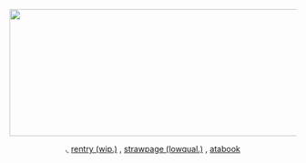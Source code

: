 <p align="center">
  <img width="756" height="223" src="https://media.discordapp.net/attachments/1359212029117861979/1365953235575377950/Untitled166_20250427152958.png?ex=680f2e95&is=680ddd15&hm=57b3df9ac7d731d02607bb55791f3f2ab20ecfb6dd7d67e86ef5209bedcb97bf&=&format=webp&quality=lossless">
</p>
<p style="text-align: center;">◟ <a href="https://rentry.co/">rentry (wip.)</a> , <a href="https://rodmael.straw.page">strawpage (lowqual.)</a> , <a href="https://bonvoyageishmael.atabook.org/">atabook</a> 
</p>
